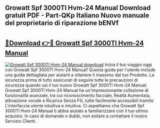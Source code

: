 ## Growatt Spf 3000Tl Hvm-24 Manual Download gratuit PDF - Part-QKp Italiano Nuovo manuale del proprietario di riparazione bENVf

# <h2><a href="http://dfb462.blite.top/?on=Growatt+Spf+3000Tl+Hvm-24+Manual">🔗Download 👉🔴 Growatt Spf 3000Tl Hvm-24 Manual</a></h2>

[![Growatt Spf 3000Tl Hvm-24 Manual download](https://i.imgur.com/lujVjoI.png)](http://dfb462.blite.top/?on=Growatt+Spf+3000Tl+Hvm-24+Manual)
Inizia il tuo viaggio oggi con Growatt Spf 3000Tl Hvm-24 Manual! Questa guida per l'utente include una guida dettagliata per aiutarti a ottenere il massimo dal tuo Prodotto. La sicurezza prima di tutto assicurati di seguire tutte le precauzioni di sicurezza quando usi il tuo nuovo Growatt Spf 3000Tl Hvm-24 Manual. Growatt Spf 3000Tl Hvm-24 Manual ha un'impressionante collezione di funzionalità avanzate, tra cui riconoscimento facciale, Realtà Aumentata, attivazione vocale e Ricarica Senza Fili, tutte facilmente accessibili tramite L'interfaccia utente intuitiva e intuitiva. Ci aspettiamo che Growatt Spf 3000Tl Hvm-24 Manual ti abbia aiutato a familiarizzare con il tuo ultimo acquisto. In caso di domande o dubbi, non esitare a contattare il nostro Servizio Clienti.
